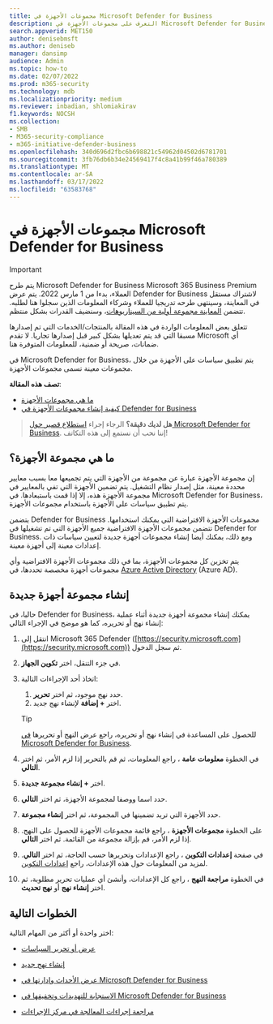 ```yaml
---
title: مجموعات الأجهزة في Microsoft Defender for Business
description: التعرف على مجموعات الأجهزة في Microsoft Defender for Business
search.appverid: MET150
author: denisebmsft
ms.author: deniseb
manager: dansimp
audience: Admin
ms.topic: how-to
ms.date: 02/07/2022
ms.prod: m365-security
ms.technology: mdb
ms.localizationpriority: medium
ms.reviewer: inbadian, shlomiakirav
f1.keywords: NOCSH
ms.collection:
- SMB
- M365-security-compliance
- m365-initiative-defender-business
ms.openlocfilehash: 340d696d2fbc6b698821c54962d04502d6781701
ms.sourcegitcommit: 3fb76db6b34e24569417f4c8a41b99f46a780389
ms.translationtype: MT
ms.contentlocale: ar-SA
ms.lasthandoff: 03/17/2022
ms.locfileid: "63583768"
---
```

# <a name="device-groups-in-microsoft-defender-for-business"></a>مجموعات الأجهزة في Microsoft Defender for Business

> [!IMPORTANT]
> يتم طرح Microsoft Defender for Business Microsoft 365 Business Premium العملاء[](../../business-premium/index.md)، بدءا من 1 مارس 2022. يتم عرض Defender for Business لاشتراك مستقل في المعاينة، وسينتهى طرحه تدريجيا للعملاء وشركاء المعلومات الذين سجلوا هنا [](https://aka.ms/mdb-preview) لطلبه. تتضمن [المعاينة مجموعة أولية من السيناريوهات](mdb-tutorials.md#try-these-preview-scenarios)، وسنضيف القدرات بشكل منتظم.
> 
> تتعلق بعض المعلومات الواردة في هذه المقالة بالمنتجات/الخدمات التي تم إصدارها مسبقا التي قد يتم تعديلها بشكل كبير قبل إصدارها تجاريا. لا تقدم Microsoft أي ضمانات، صريحة أو ضمنية، للمعلومات المتوفرة هنا. 

في Microsoft Defender for Business، يتم تطبيق سياسات على الأجهزة من خلال مجموعات معينة تسمى مجموعات الأجهزة. 

**تصف هذه المقالة**:  

- [ما هي مجموعات الأجهزة](#what-is-a-device-group)   
- [كيفية إنشاء مجموعات الأجهزة في Defender for Business](#create-a-new-device-group)

>
> **هل لديك دقيقة؟**
> الرجاء إجراء <a href="https://microsoft.qualtrics.com/jfe/form/SV_0JPjTPHGEWTQr4y" target="_blank">استطلاع قصير حول Microsoft Defender for Business</a>. إننا نحب أن نستمع إلى هذه التكاتف!
>

## <a name="what-is-a-device-group"></a>ما هي مجموعة الأجهزة؟

إن مجموعة الأجهزة عبارة عن مجموعة من الأجهزة التي يتم تجميعها معا بسبب معايير محددة معينة، مثل إصدار نظام التشغيل. يتم تضمين الأجهزة التي تفي بالمعايير في مجموعة الأجهزة هذه، إلا إذا قمت باستبعادها. في Microsoft Defender for Business، يتم تطبيق سياسات على الأجهزة باستخدام مجموعات الأجهزة. 

يتضمن Defender for Business مجموعات الأجهزة الافتراضية التي يمكنك استخدامها. تتضمن مجموعات الأجهزة الافتراضية جميع الأجهزة التي تم تشغيلها في Defender for Business. ومع ذلك، يمكنك أيضا إنشاء مجموعات أجهزة جديدة لتعيين سياسات ذات إعدادات معينة إلى أجهزة معينة. 

يتم تخزين كل مجموعات الأجهزة، بما في ذلك مجموعات الأجهزة الافتراضية وأي مجموعات أجهزة مخصصة تحددها، في [Azure Active Directory](/azure/active-directory/fundamentals/active-directory-whatis) (Azure AD).

## <a name="create-a-new-device-group"></a>إنشاء مجموعة أجهزة جديدة

حاليا، في Defender for Business، يمكنك إنشاء مجموعة أجهزة جديدة أثناء عملية إنشاء نهج أو تحريره، كما هو موضح في الإجراء التالي: 

1. انتقل إلى Microsoft 365 Defender ([https://security.microsoft.com](https://security.microsoft.com)) ثم سجل الدخول.

2. في جزء التنقل، اختر **تكوين الجهاز**. 

3. اتخاذ أحد الإجراءات التالية:

    1. حدد نهج موجود، ثم اختر **تحرير**.
    2. اختر **+ إضافة** لإنشاء نهج جديد.

    > [!TIP]
    > للحصول على المساعدة في إنشاء نهج أو تحريره، راجع عرض النهج أو تحريرها [في Microsoft Defender for Business](mdb-view-edit-policies.md).

4. في الخطوة **معلومات عامة** ، راجع المعلومات، ثم قم بالتحرير إذا لزم الأمر، ثم اختر **التالي**.

5. اختر **+ إنشاء مجموعة جديدة**. 

6. حدد اسما ووصفا لمجموعة الأجهزة، ثم اختر **التالي**.

7. حدد الأجهزة التي تريد تضمينها في المجموعة، ثم اختر **إنشاء مجموعة**.

8. على الخطوة **مجموعات الأجهزة** ، راجع قائمة مجموعات الأجهزة للحصول على النهج. إذا لزم الأمر، قم بإزالة مجموعة من القائمة. ثم اختر **التالي**.

9. في صفحة **إعدادات التكوين** ، راجع الإعدادات وتحريرها حسب الحاجة، ثم اختر **التالي**. لمزيد من المعلومات حول هذه الإعدادات، راجع [إعدادات التكوين](mdb-next-gen-configuration-settings.md).

10. في الخطوة **مراجعة النهج** ، راجع كل الإعدادات، وأنشئ أي عمليات تحرير مطلوبة، ثم اختر **إنشاء نهج** أو **نهج تحديث**.

## <a name="next-steps"></a>الخطوات التالية

اختر واحدة أو أكثر من المهام التالية:

- [عرض أو تحرير السياسات](mdb-view-edit-policies.md)

- [إنشاء نهج جديد](mdb-create-new-policy.md)

- [عرض الأحداث وإدارتها في Microsoft Defender for Business](mdb-view-manage-incidents.md)

- [الاستجابة للتهديدات وتخفيفها في Microsoft Defender for Business](mdb-respond-mitigate-threats.md)

- [مراجعة إجراءات المعالجة في مركز الإجراءات](mdb-review-remediation-actions.md)